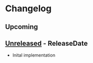 # Changelog
## Upcoming

<!-- next-header -->

## [Unreleased] - ReleaseDate
* Inital implementation

<!-- next-url -->
[Unreleased]: https://github.com/enewbury/quarry/compare/v0.0.1...HEAD

